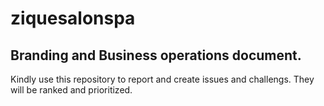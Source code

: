 # ziquesalonspa
## Branding and Business operations document.

Kindly use this repository to report and create issues and challengs. They will be ranked and prioritized.
